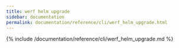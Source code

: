 ```yaml
---
title: werf helm upgrade
sidebar: documentation
permalink: documentation/reference/cli/werf_helm_upgrade.html
---
```


{% include /documentation/reference/cli/werf_helm_upgrade.md %}
